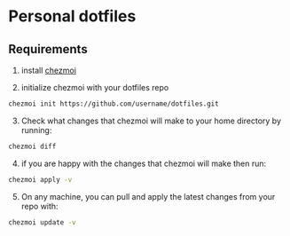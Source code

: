 # Personal dotfiles

## Requirements

1. install [chezmoi][chezmoi]

2. initialize chezmoi with your dotfiles repo
  ```sh
  chezmoi init https://github.com/username/dotfiles.git  
  ```
3. Check what changes that chezmoi will make to your home directory by running:
  ```sh
  chezmoi diff
```
4. if you are happy with the changes that chezmoi will make then run:
  ```sh 
  chezmoi apply -v
  ```
5. On any machine, you can pull and apply the latest changes from your repo with:

```sh
chezmoi update -v
```















[chezmoi]: https://www.chezmoi.io/install/

